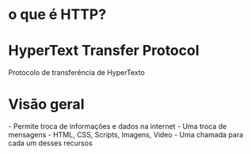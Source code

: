 # o que é HTTP?

<h1>HyperText Transfer Protocol</h1>
Protocolo de transferência de HyperTexto

<h1>Visão geral</h1>
- Permite troca de informações e dados na internet 
- Uma troca de mensagens
- HTML, CSS, Scripts, Imagens, Video
- Uma chamada para cada um desses recursos

